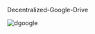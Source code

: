 Decentralized-Google-Drive
 

 
![dgoogle](https://github.com/devx15/Decentralized-Google-Drive/assets/104734140/681cc45b-218a-410c-ac98-a58e21591b83)
